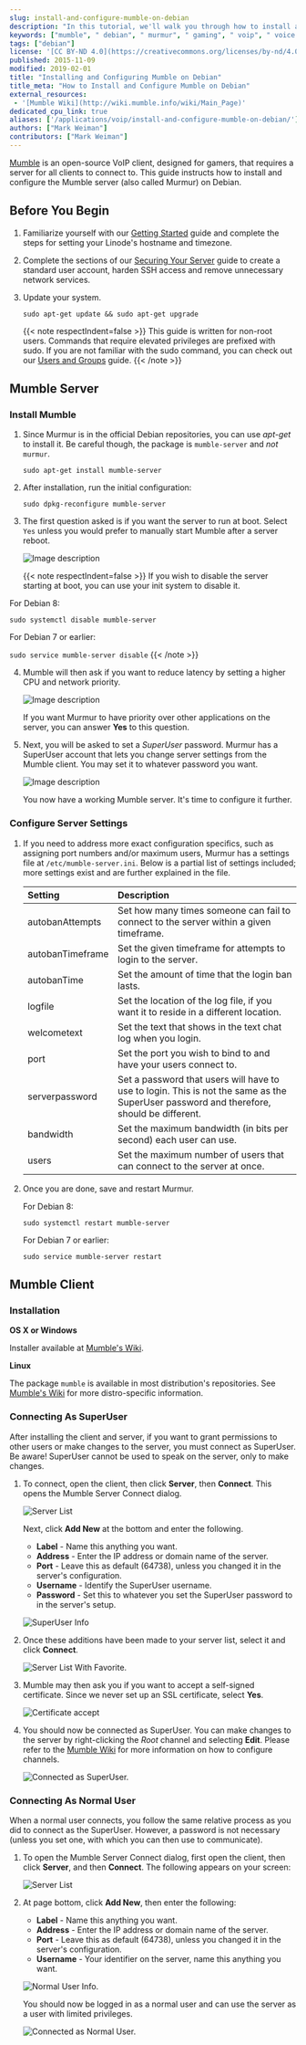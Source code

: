 ```yaml
---
slug: install-and-configure-mumble-on-debian
description: "In this tutorial, we'll walk you through how to install a Mumble server on Debian, and offer general guidelines for configuring the Mumble client."
keywords: ["mumble", " debian", " murmur", " gaming", " voip", " voice chat"]
tags: ["debian"]
license: '[CC BY-ND 4.0](https://creativecommons.org/licenses/by-nd/4.0)'
published: 2015-11-09
modified: 2019-02-01
title: "Installing and Configuring Mumble on Debian"
title_meta: "How to Install and Configure Mumble on Debian"
external_resources:
 - '[Mumble Wiki](http://wiki.mumble.info/wiki/Main_Page)'
dedicated_cpu_link: true
aliases: ['/applications/voip/install-and-configure-mumble-on-debian/']
authors: ["Mark Weiman"]
contributors: ["Mark Weiman"]
---
```



[Mumble](http://wiki.mumble.info/wiki/Main_Page) is an open-source VoIP client, designed for gamers, that requires a server for all clients to connect to. This guide instructs how to install and configure the Mumble server (also called Murmur) on Debian.

## Before You Begin

1.  Familiarize yourself with our [Getting Started](/docs/products/platform/get-started/) guide and complete the steps for setting your Linode's hostname and timezone.

2.  Complete the sections of our [Securing Your Server](/docs/products/compute/compute-instances/guides/set-up-and-secure/) guide to create a standard user account, harden SSH access and remove unnecessary network services.

3.  Update your system.

        sudo apt-get update && sudo apt-get upgrade

    {{< note respectIndent=false >}}
This guide is written for non-root users. Commands that require elevated privileges are prefixed with sudo. If you are not familiar with the sudo command, you can check out our [Users and Groups](/docs/guides/linux-users-and-groups/) guide.
{{< /note >}}

## Mumble Server

### Install Mumble

1.  Since Murmur is in the official Debian repositories, you can use *apt-get* to install it.  Be careful though, the package is `mumble-server` and *not* `murmur`.

        sudo apt-get install mumble-server

2.  After installation, run the initial configuration:

        sudo dpkg-reconfigure mumble-server

3.  The first question asked is if you want the server to run at boot. Select `Yes` unless you would prefer to manually start Mumble after a server reboot.

    ![Image description](murmur-debian-auto-start.png)

    {{< note respectIndent=false >}}
If you wish to disable the server starting at boot, you can use your init system to disable it.

For Debian 8:

`sudo systemctl disable mumble-server`

For Debian 7 or earlier:

`sudo service mumble-server disable`
{{< /note >}}

4.  Mumble will then ask if you want to reduce latency by setting a higher CPU and network priority.

    ![Image description](murmur-debian-priority.png)

    If you want Murmur to have priority over other applications on the server, you can answer **Yes** to this question.

5.  Next, you will be asked to set a *SuperUser* password. Murmur has a SuperUser account that lets you change server settings from the Mumble client. You may set it to whatever password you want.

    ![Image description](murmur-debian-super-user.png)

    You now have a working Mumble server.  It's time to configure it further.

### Configure Server Settings

1.  If you need to address more exact configuration specifics, such as assigning port numbers and/or maximum users, Murmur has a settings file at `/etc/mumble-server.ini`. Below is a partial list of settings included; more settings exist and are further explained in the file.


    | Setting               | Description
    |:----------------------|:----------------------------------------------------------------------------------------|
    | autobanAttempts   | Set how many times someone can fail to connect to the server within a given timeframe.  |
    | autobanTimeframe  | Set the given timeframe for attempts to login to the server.                            |
    | autobanTime       | Set the amount of time that the login ban lasts.                                        |
    | logfile           | Set the location of the log file, if you want it to reside in a different location.     |
    | welcometext       | Set the text that shows in the text chat log when you login.                            |
    | port              | Set the port you wish to bind to and have your users connect to.                        |
    | serverpassword    | Set a password that users will have to use to login.  This is not the same as the SuperUser password and therefore, should be different. |
    | bandwidth         | Set the maximum bandwidth (in bits per second) each user can use.                        |
    | users             | Set the maximum number of users that can connect to the server at once.                 |


2.  Once you are done, save and restart Murmur.

    For Debian 8:

        sudo systemctl restart mumble-server

    For Debian 7 or earlier:

        sudo service mumble-server restart

## Mumble Client

### Installation

**OS X or Windows**

Installer available at [Mumble's Wiki](http://wiki.mumble.info/wiki/Main_Page).

**Linux**

The package `mumble` is available in most distribution's repositories. See [Mumble's Wiki](http://wiki.mumble.info/wiki/Installing_Mumble) for more distro-specific information.

### Connecting As SuperUser

After installing the client and server, if you want to grant permissions to other users or make changes to the server, you must connect as SuperUser. Be aware! SuperUser cannot be used to speak on the server, only to make changes.

1.  To connect, open the client, then click **Server**, then **Connect**.  This opens the Mumble Server Connect dialog.

    ![Server List](mumble-server-list.png)

    Next, click **Add New** at the bottom and enter the following.

    - **Label** - Name this anything you want.
    - **Address** - Enter the IP address or domain name of the server.
    - **Port** - Leave this as default (64738), unless you changed it in the server's configuration.
    - **Username** - Identify the SuperUser username.
    - **Password** - Set this to whatever you set the SuperUser password to in the server's setup.

    ![SuperUser Info](mumble-superuser-info.png)

2.  Once these additions have been made to your server list, select it and click **Connect**.

    ![Server List With Favorite.](mumble-server-list-with-favorite.png)

3.  Mumble may then ask you if you want to accept a self-signed certificate.  Since we never set up an SSL certificate, select **Yes**.

    ![Certificate accept](mumble-accept-certificate.png)

4.  You should now be connected as SuperUser. You can make changes to the server by right-clicking the *Root* channel and selecting **Edit**. Please refer to the [Mumble Wiki](http://wiki.mumble.info/wiki/Main_Page) for more information on how to configure channels.

    ![Connected as SuperUser.](mumble_connected_as_superuser.png)

### Connecting As Normal User

When a normal user connects, you follow the same relative process as you did to connect as the SuperUser. However, a password is not necessary (unless you set one, with which you can then use to communicate).

1.  To open the Mumble Server Connect dialog, first open the client, then click **Server**, and then **Connect**. The following appears on your screen:

    ![Server List](mumble-server-list.png)

2.  At page bottom, click **Add New**, then enter the following:

    - **Label** - Name this anything you want.
    - **Address** - Enter the IP address or domain name of the server.
    - **Port** - Leave this as default (64738), unless you changed it in the server's configuration.
    - **Username** - Your identifier on the server, name this anything you want.

    ![Normal User Info.](mumble-connect-as-normal-user.png)

    You should now be logged in as a normal user and can use the server as a user with limited privileges.

    ![Connected as Normal User.](mumble-connected-as-normal-user.png)
